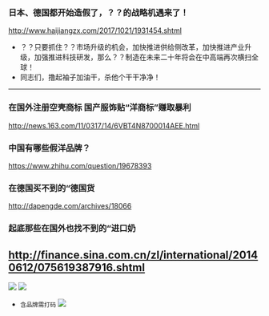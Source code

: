 ### 日本、德国都开始造假了，？？的战略机遇来了！
http://www.haijiangzx.com/2017/1021/1931454.shtml
- ？？只要抓住？？市场升级的机会，加快推进供给侧改革，加快推进产业升级，加强推进科技研发，那么？？制造在未来二十年将会在中高端再次横扫全球！
- 同志们，撸起袖子加油干，杀他个干干净净！
---
### 在国外注册空壳商标 国产服饰贴“洋商标”赚取暴利
http://news.163.com/11/0317/14/6VBT4N8700014AEE.html
### 中国有哪些假洋品牌？
https://www.zhihu.com/question/19678393
### 在德国买不到的“德国货
http://dapengde.com/archives/18066
### 起底那些在国外也找不到的“进口奶
http://finance.sina.com.cn/zl/international/20140612/075619387916.shtml
---
![](https://img.alicdn.com/imgextra/i1/3217273020/O1CN01rmHFGP1YBCasyHOuv_!!0-item_pic.jpg)
![](https://gd3.alicdn.com/imgextra/i2/2744893909/TB2FUfXcKuSBuNjSsplXXbe8pXa_!!2744893909.jpg)
- `含品牌需打码`
![](https://img.alicdn.com/imgextra/i4/2505284425/O1CN011iYh49GVfePWQ0q_!!0-item_pic.jpg)